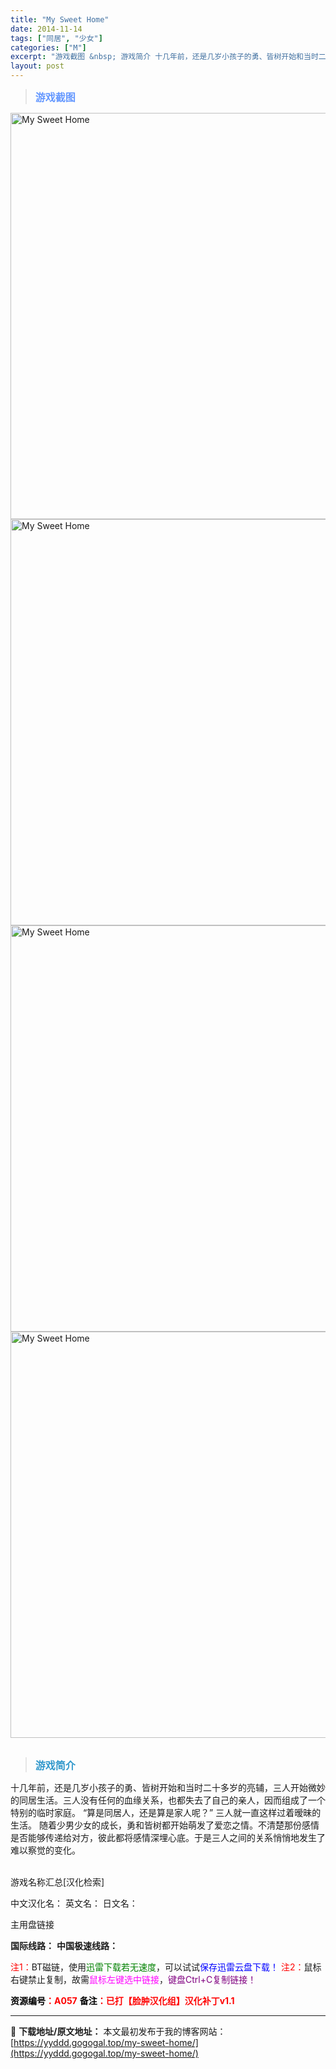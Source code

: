 ```yaml
---
title: "My Sweet Home"
date: 2014-11-14
tags: ["同居", "少女"]
categories: ["M"]
excerpt: "游戏截图 &nbsp; 游戏简介 十几年前，还是几岁小孩子的勇、皆树开始和当时二十多岁的亮辅，三人开始微妙的同居生活。三人没有任何的血缘关系，也都失去了自己的亲人，因而组成了一个特别的临时家庭。 “算是同居人，还是算是家人呢？” 三人就一直这样过着暧昧的生活。 随着少男少女的成长，勇和皆树都开始萌发&hellip;"
layout: post
---
```


<div>
<blockquote><b><span style="font-size: 12pt; color: #6699ff;">游戏截图</span></b></blockquote>
<div><img title="点击放大" src="https://yyddd.gogogal.top/wp-content/uploads/2025/04/20250430_6811e8ea606d9.webp" alt="My Sweet Home" width="650" /></div>
<div><img title="点击放大" src="https://yyddd.gogogal.top/wp-content/uploads/2025/04/20250430_6811e8ebcf994.webp" alt="My Sweet Home" width="650" /></div>
<div><img title="点击放大" src="https://yyddd.gogogal.top/wp-content/uploads/2025/04/20250430_6811e8f59e1b1.webp" alt="My Sweet Home" width="650" /></div>
<div><img title="点击放大" src="https://yyddd.gogogal.top/wp-content/uploads/2025/04/20250430_6811e8f77f150.webp" alt="My Sweet Home" width="650" /></div>
&nbsp;
<blockquote><b><span style="font-size: 12pt; color: #3399cc;">游戏简介</span></b></blockquote>
<div>十几年前，还是几岁小孩子的勇、皆树开始和当时二十多岁的亮辅，三人开始微妙的同居生活。三人没有任何的血缘关系，也都失去了自己的亲人，因而组成了一个特别的临时家庭。
“算是同居人，还是算是家人呢？”
三人就一直这样过着暧昧的生活。
随着少男少女的成长，勇和皆树都开始萌发了爱恋之情。不清楚那份感情是否能够传递给对方，彼此都将感情深埋心底。于是三人之间的关系悄悄地发生了难以察觉的变化。</div>
&nbsp;

游戏名称汇总[汉化检索]

中文汉化名：
英文名：
日文名：
</div>
<div class="panel panel-primary">
<div class="panel-heading">主用盘链接</div>
<div class="panel-body">

<b>国际线路：</b>
<b>中国极速线路：</b>


<span style="color: #ff0000;">注1：</span>BT磁链，使用<span style="color: #008000;">迅雷下载若无速度</span>，可以试试<span style="color: #0000ff;">保存迅雷云盘下载！</span>
<span style="color: #ff0000;">注2：</span>鼠标右键禁止复制，故需<span style="color: #ff00ff;">鼠标左键选中链接</span>，<span style="color: #800080;">键盘Ctrl+C复制链接！</span>

</div>
<div class="panel-footer"><span style="color: #ff0000;"><b><span style="color: #000000;">资源编号</span>：A057</b></span>
<span style="color: #ff0000;"><b><span style="color: #000000;">备注</span>：已打【脸肿汉化组】汉化补丁v1.1</b></span></div>
</div>

---
📖 **下载地址/原文地址：** 本文最初发布于我的博客网站：[https://yyddd.gogogal.top/my-sweet-home/](https://yyddd.gogogal.top/my-sweet-home/)
